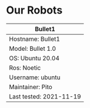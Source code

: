 # Our Robots

| Bullet1 |
| -- | 
| Hostname: Bullet1 |
| Model: Bullet 1.0 | 
| OS: Ubuntu 20.04 |
| Ros: Noetic |
| Username: ubuntu |
| Maintainer: Pito | 
| Last tested: 2021-11-19 |
